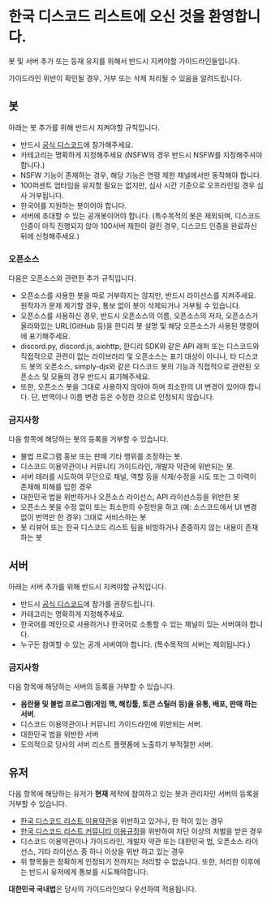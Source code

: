 # 한국 디스코드 리스트에 오신 것을 환영합니다.

봇 및 서버 추가 또는 등재 유지를 위해서 반드시 지켜야할 가이드라인들입니다.

가이드라인 위반이 확인될 경우, 거부 또는 삭제 처리될 수 있음을 알려드립니다.

## 봇
아래는 봇 추가를 위해 반드시 지켜야할 규칙입니다.

- 반드시 [공식 디스코드](https://koreanbots.dev/discord)에 참가해주세요.
- 카테고리는 명확하게 지정해주세요 (NSFW의 경우 반드시 NSFW를 지정해주셔야합니다.)
- NSFW 기능이 존재하는 경우, 해당 기능은 연령 제한 채널에서만 동작해야 합니다.
- 100퍼센트 업타임을 유지할 필요는 없지만, 심사 시간 기준으로 오프라인일 경우 심사 거부됩니다.
- 한국어를 지원하는 봇이어야 합니다.
- 서버에 초대할 수 있는 공개봇이어야 합니다. (특수목적의 봇은 제외되며, 디스코드 인증이 아직 진행되지 않아 100서버 제한이 걸린 경우, 디스코드 인증을 완료하신 뒤에 신청해주세요.)

### 오픈소스
다음은 오픈소스와 관련한 추가 규칙입니다.
- 오픈소스를 사용한 봇을 따로 거부하지는 않지만, 반드시 라이선스를 지켜주세요. 원작자가 문제 제기할 경우, 통보 없이 봇이 삭제되거나 거부될 수 있습니다.
- 오픈소스를 사용하신 경우, 반드시 오픈소스의 이름, 오픈소스의 저자, 오픈소스가 올라와있는 URL(GitHub 등)을 한디리 봇 설명 및 해당 오픈소스가 사용된 명령어에 표기해주세요.
- discord.py, discord.js, aiohttp, 한디리 SDK와 같은 API 래퍼 또는 디스코드와 직접적으로 관련이 없는 라이브러리 및 오픈소스는 표기 대상이 아니나, 타 디스코드 봇의 오픈소스, simply-djs와 같은 디스코드 봇의 기능과 직접적으로 관련된 오픈소스 및 모듈의 경우 반드시 표기해주세요.
- 또한, 오픈소스 봇을 그대로 사용하지 않아야 하며 최소한의 UI 변경이 있어야 합니다. 단, 번역이나 이름 변경 등은 수정한 것으로 인정되지 않습니다.
   
### 금지사항
   
다음 항목에 해당하는 봇의 등록을 거부할 수 있습니다.

- 불법 프로그램 홍보 또는 판매 기타 행위를 조장하는 봇.
- 디스코드 이용약관이나 커뮤니티 가이드라인, 개발자 약관에 위반되는 봇.
- 서버 테러를 시도하여 무단으로 채널, 역할 등을 삭제/수정을 시도 또는 그 이력이 존재해 피해를 입힌 경우
- 대한민국 법을 위반하거나 오픈소스 라이선스, API 라이선스등을 위반한 봇
- 오픈소스 봇을 수정 없이 또는 최소한의 수정만을 하고 (예: 소스코드에서 UI 변경 없이 번역만 한 경우) 그대로 서비스하는 봇
- 봇 리뷰어 또는 한국 디스코드 리스트 팀을 비방하거나 존중하지 않는 내용이 존재하는 봇

## 서버
아래는 서버 추가를 위해 반드시 지켜야할 규칙입니다.

- 반드시 [공식 디스코드](https://koreanbots.dev/discord)에 참가를 권장드립니다.
- 카테고리는 명확하게 지정해주세요.
- 한국어를 메인으로 사용하거나 한국어로 소통할 수 있는 채널이 있는 서버여야 합니다.
- 누구든 참여할 수 있는 공개 서버여야 합니다. (특수목적의 서버는 제외됩니다.)

### 금지사항

다음 항목에 해당하는 서버의 등록을 거부할 수 있습니다.

- **음란물 및 불법 프로그램(게임 핵, 해킹툴, 토큰 스틸러 등)을 유통, 배포, 판매 하는 서버**.
- 디스코드 이용약관이나 커뮤니티 가이드라인에 위반되는 서버.
- 대한민국 법을 위반한 서버
- 도의적으로 당사의 서버 리스트 플랫폼에 노출하기 부적절한 서버.

## 유저
다음 항목에 해당하는 유저가 **현재** 제작에 참여하고 있는 봇과 관리자인 서버의 등록을 거부할 수 있습니다.

- [한국 디스코드 리스트 이용약관](/tos)을 위반하고 있거나, 한 적이 있는 경우
- [한국 디스코드 리스트 커뮤니티 이용규정](/community-rule)을 위반하여 차단 이상의 처벌을 받은 경우
- 디스코드 이용약관이나 가이드라인, 개발자 약관 또는 대한민국 법, 오픈소스 라이선스, 기타 라이선스 중 하나 이상을 위반 하고 있는 경우
- 위 항목들은 정확하게 인정되기 전까지는 처리할 수 없습니다. 또한, 처리한 이후에는 반드시 유저에게 통보를 시도해야합니다.

**대한민국 국내법**은 당사의 가이드라인보다 우선하여 적용됩니다.
